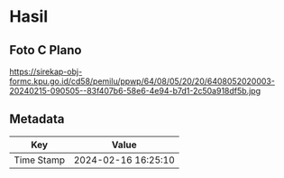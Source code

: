# Hasil

## Foto C Plano

https://sirekap-obj-formc.kpu.go.id/cd58/pemilu/ppwp/64/08/05/20/20/6408052020003-20240215-090505--83f407b6-58e6-4e94-b7d1-2c50a918df5b.jpg


## Metadata

| Key        | Value               |
| ---------- | ------------------- |
| Time Stamp | 2024-02-16 16:25:10 |



